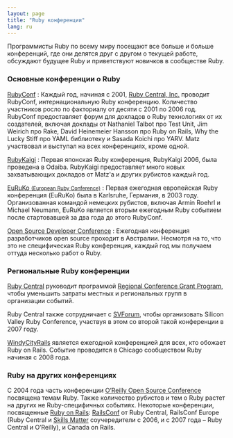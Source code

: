 ```yaml
---
layout: page
title: "Ruby конференции"
lang: ru
---
```


Программисты Ruby по всему миру посещают все больше и больше
конференций, где они делятся друг с другом о текущей работе, обсуждают
будущее Ruby и приветствуют новичков в сообществе Ruby.

### Основные конференции о Ruby

[RubyConf][1]
: Каждый год, начиная с 2001, [Ruby Central, Inc.][2] проводит RubyConf,
  интернациональную Ruby конференцию. Количество участников росло по
  факториалу от десяти с 2001 по 2006 год. RubyConf предоставляет форум
  для докладов о Ruby технологиях от их создателей, включая доклады от
  Nathaniel Talbot про Test Unit, Jim Weirich про Rake, David Heinemeier
  Hansson про Ruby on Rails, Why the Lucky Stiff про YAML библиотеку и
  Sasada Koichi про YARV. Matz участвовал и выступал на всех конференциях,
  кроме одной.

[RubyKaigi][3]
: Первая японская Ruby конференция, RubyKaigi 2006, была проведена в
  Odaiba. RubyKaigi предоставляет много новых захватывающих докладов от
  Matz'а и других рубистов каждый год.

[EuRuKo <small>(European Ruby Conference)</small>][4]
: Первая ежегодная европейская Ruby конференция (EuRuKo) была в Karlsruhe,
  Германия, в 2003 году. Организованная командой немецких рубистов, включая
  Armin Roehrl и Michael Neumann, EuRuKo является вторым ежегодным Ruby
  событием после стартовавшей за два года до этого RubyConf.

[Open Source Developer Conference][5]
: Ежегодная конференция разработчиков open source проходит в Австралии.
  Несмотря на то, что это не специфическая Ruby конференция, каждый год мы
  получаем оттуда несколько работ о Ruby.

### Региональные Ruby конференции

[Ruby Central][2] руководит программой [Regional Conference Grant Program][6],
чтобы уменьшить затраты местных и региональных групп в организации
событий.


Ruby Central также сотрудничает с [SVForum][7], чтобы организовать Silicon
Valley Ruby Conference, участвуя в этом со второй такой конференции в 2007
году.

[WindyCityRails][9] является ежегодной конференцией для всех, кто обожает
Ruby on Rails. Событие проводится в Chicago сообществом Ruby начиная с
2008 года.

### Ruby на других конференциях

С 2004 года часть конференции [O’Reilly Open Source Conference][10]
посвящена темам Ruby. Также количество рубистов и тем о Ruby растет на
других не Ruby-специфичных событиях. Некоторые конференции, посвященные
[Ruby on Rails][11]: [RailsConf][12] от Ruby Central, RailsConf Europe (Ruby
Central и [Skills Matter][14] соучередители с 2006, и с 2007 года – Ruby Central и
O’Reilly), и Canada on Rails.



[1]: http://rubyconf.org/
[2]: http://rubycentral.org
[3]: http://rubykaigi.org/
[4]: http://euruko.org
[5]: http://www.osdc.com.au/
[6]: https://rubycentral.org/grants
[7]: http://www.svforum.org
[9]: http://windycityrails.org
[10]: http://conferences.oreillynet.com/os2006/
[11]: http://www.rubyonrails.org
[12]: http://www.railsconf.org
[14]: http://www.skillsmatter.com

